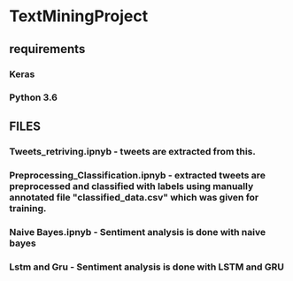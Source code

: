 # TextMiningProject
## requirements

### Keras
### Python 3.6

## FILES

### Tweets_retriving.ipnyb - tweets are extracted from this.
### Preprocessing_Classification.ipnyb - extracted tweets are preprocessed and classified with labels using manually annotated file "classified_data.csv" which was given for training.
### Naive Bayes.ipnyb - Sentiment analysis is done with naive bayes
### Lstm and Gru - Sentiment analysis is done with LSTM and GRU

